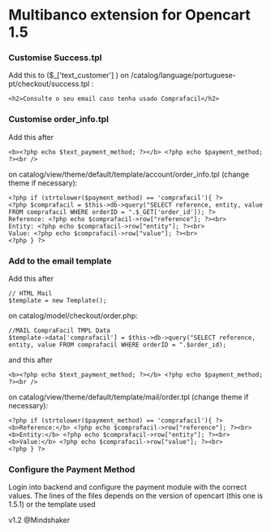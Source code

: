 # Multibanco extension for Opencart 1.5

### Customise Success.tpl
Add this to ($_['text_customer'] ) on /catalog/language/portuguese-pt/checkout/success.tpl :

```
<h2>Consulte o seu email caso tenha usado Comprafacil</h2>
```

### Customise order_info.tpl

Add this after 

```
<b><?php echo $text_payment_method; ?></b> <?php echo $payment_method; ?><br />
```

on catalog/view/theme/default/template/account/order_info.tpl (change theme if necessary):

```
<?php if (strtolower($payment_method) == 'comprafacil'){ ?>
<?php $comprafacil = $this->db->query("SELECT reference, entity, value FROM comprafacil WHERE orderID = ".$_GET['order_id']); ?>
Reference: <?php echo $comprafacil->row["reference"]; ?><br>
Entity: <?php echo $comprafacil->row["entity"]; ?><br>
Value: <?php echo $comprafacil->row["value"]; ?><br>
<?php } ?>
```

### Add to the email template

Add this after 

```
// HTML Mail
$template = new Template();
```

on catalog/model/checkout/order.php:

```
//MAIL CompraFacil TMPL Data
$template->data['comprafacil'] = $this->db->query("SELECT reference, entity, value FROM comprafacil WHERE orderID = ".$order_id);
```

and this after

```
<b><?php echo $text_payment_method; ?></b> <?php echo $payment_method; ?><br />
```

on catalog/view/theme/default/template/mail/order.tpl  (change theme if necessary):

```
<?php if (strtolower($payment_method) == 'comprafacil'){ ?>
<b>Reference:</b> <?php echo $comprafacil->row["reference"]; ?><br>
<b>Entity:</b> <?php echo $comprafacil->row["entity"]; ?><br>
<b>Value:</b> <?php echo $comprafacil->row["value"]; ?><br>
<?php } ?>
```

### Configure the Payment Method

Login into backend and configure the payment module with the correct values.
The lines of the files depends on the version of opencart (this one is 1.5.1) or the template used


v1.2 @Mindshaker
